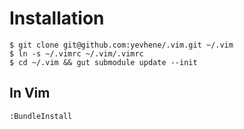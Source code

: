 # Installation

    $ git clone git@github.com:yevhene/.vim.git ~/.vim
    $ ln -s ~/.vimrc ~/.vim/.vimrc
    $ cd ~/.vim && gut submodule update --init

## In Vim

    :BundleInstall

